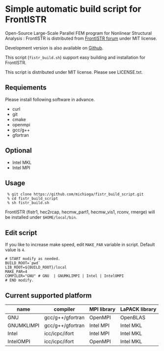 # Simple automatic build script for FrontISTR

Open-Source Large-Scale Parallel FEM program for Nonlinear Structural Analysis : FrontISTR is distributed from [FrontISTR forum](http://www.multi.k.u-tokyo.ac.jp/FrontISTR/) under MIT license.

Development version is also available on [Github](https://github.com/FrontISTR/FrontISTR/).

This script (`fistr_build.sh`) support easy building and installation for FrontISTR.

This script is distributed under MIT license. Please see LICENSE.txt.

## Requiements

Please install following software in advance.

  - curl
  - git
  - cmake
  - openmpi
  - gcc/g++
  - gfortran

## Optional

  - Intel MKL
  - Intel MPI

## Usage

```
 % git clone https://github.com/michioga/fistr_build_script.git
 % cd fistr_build_script
 % sh fistr_build.sh
```

FrontISTR (fistr1, hec2rcap, hecmw_part1, hecmw_vis1, rconv, rmerge) will be installed under `$HOME/local/bin`.

## Edit script

If you like to increase make speed, edit `MAKE_PAR` variable in script.
Default value is `4`.

```
# START modify as needed.
BUILD_ROOT=`pwd`
LIB_ROOT=${BUILD_ROOT}/local
MAKE_PAR=4
COMPILER="GNU" # GNU  | GNUMKLIMPI | Intel | IntelOMPI
# END modify.
```

## Current supported platform

| name       | compiler         | MPI library | LaPACK library |
|------------|------------------|-------------|----------------|
| GNU        | gcc/g++/gfortran | OpenMPI     | OpenBLAS       |
| GNUMKLIMPI | gcc/g++/gfortran | Intel MPI   | Intel MKL      |
| Intel      | icc/icpc/ifort   | Intel MPI   | Intel MKL      |
| IntelOMPI  | icc/icpc/ifort   | OpenMPI     | Intel MKL      |

